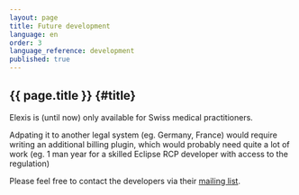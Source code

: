 ```yaml
---
layout: page
title: Future development 
language: en 
order: 3 
language_reference: development 
published: true
---
```


{{ page.title }} {#title}
----------

Elexis is (until now) only available for Swiss medical practitioners.

Adpating it to another legal system (eg. Germany, France) would require writing an additional billing plugin, which would probably need quite a lot of work
(eg. 1 man year for a skilled Eclipse RCP developer with access to the regulation)

Please feel free to contact the developers via their [mailing list](https://sourceforge.net/mailarchive/forum.php?forum_name=elexis-develop).
